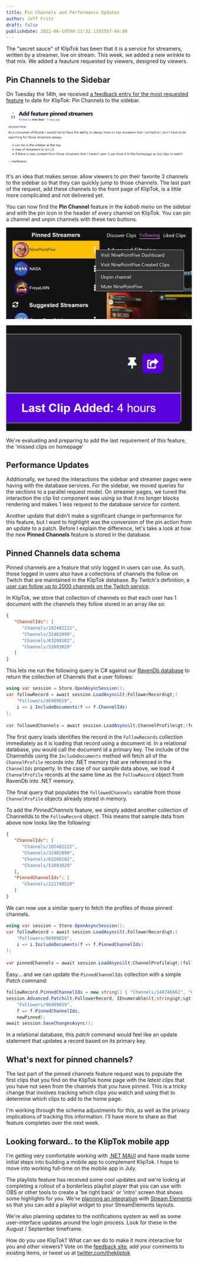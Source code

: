 ```yaml
---
title: Pin Channels and Performance Updates
author: Jeff Fritz
draft: false
publishdate: 2022-06-19T09:11:32.1193557-04:00
---
```


The "secret sauce" of KlipTok has been that it is a service for streamers, written by a streamer, live on stream. This week, we added a new wrinkle to that mix.  We added a feauture requested by viewers, designed by viewers.

## Pin Channels to the Sidebar

On Tuesday the 14th, we received [a feedback entry for the most requested feature](https://feedback.kliptok.com/posts/109/add-feature-pinned-streamers) to date for KlipTok:  Pin Channels to the sidebar. 

[![Feedback entry for Pin Channels](img/7_1-Feedback.png)](https://feedback.kliptok.com/posts/109/add-feature-pinned-streamers)

It's an idea that makes sense: allow viewers to pin their favorite 3 channels to the sidebar so that they can quickly jump to those channels.  The last part of the request, add these channels to the front page of KlipTok, is a little more complicated and not delivered yet.

You can now find the **Pin Channel** feature in the _kabob menu_ on the sidebar and with the pin icon in the header of every channel on KlipTok.  You can pin a channel and unpin channels with these two buttons.

![Pinned channels on the sidebar with the context menu to unpin](img/7_2-pinned.png)


![Pin icon in the header of the streamer page](img/7_3-pin-header.png)

We're evaluating and preparing to add the last requirement of this feature, the 'missed clips on homepage'

## Performance Updates

Additionally, we tuned the interactions the sidebar and streamer pages were having with the database services.  For the sidebar, we moved queries for the sections to a parallel request model.  On streamer pages, we tuned the interaction the clip list component was using so that it no longer blocks rendering and makes 1 less request to the database service for content.

Another update that didn't make a significant change in performance for this feature, but I want to highlight was the conversion of the pin action from an update to a patch.  Before I explain the difference, let's take a look at how the new **Pinned Channels** feature is stored in the database.

## Pinned Channels data schema

Pinned channels are a feature that only logged in users can use.  As such, those logged in users also have a collections of channels the follow on Twitch that are maintained in the KlipTok database.  By Twitch's definition, a [user can follow up to 2000 channels on the Twitch service](https://blog.twitch.tv/en/2013/03/26/on-channel-following-limits-33997332dd34/).

In KlipTok, we store that collection of channels so that each user has 1 document with the channels they follow stored in an array like so:

```json
{
   "ChannelIds": [
      "Channels/102402222",
      "Channels/32402099",
      "Channels/63208102",
      "Channels/52093029"
   ]
}
```

This lets me run the following query in C# against our [RavenDb database](https://ravendb.net) to return the collection of Channels that a user follows:

```csharp
using var session = Store.OpenAsyncSession();
var followRecord = await session.LoadAsync&lt;FollowerRecord&gt;(
    "Followers/96909659",
    i => i.IncludeDocuments(f => f.ChannelIds)
);

var followedChannels = await session.LoadAsync&lt;ChannelProfile&gt;(followRecord.ChannelIds);
```

The first query loads identifies the record in the `FollowRecords` collection immediately as it is loading that record using a document id.  In a relational database, you would call the document id a primary key.  The include of the ChannelIds using the `IncludeDocuments` method will fetch all of the `ChannelProfile` records into .NET memory that are referenced in the `ChannelIds` property.  In the case of our sample data above, we load 4 `ChannelProfile` records at the same time as the `FollowRecord` object from RavenDb into .NET memory.

The final query that populates the `followedChannels` variable from those `ChannelProfile` objects already stored in memory.

To add the *PinnedChannels* feature, we simply added another collection of ChannelIds to the `FollowRecord` object.  This means that sample data from above now looks like the following:

```json
{
   "ChannelIds": [
      "Channels/102402222",
      "Channels/32402099",
      "Channels/63208102",
      "Channels/52093029"
   ],
   "PinnedChannelIds": [
      "Channels/221740520"
   ]
}
```

We can now use a similar query to fetch the profiles of those pinned channels.

```csharp
using var session = Store.OpenAsyncSession();
var followRecord = await session.LoadAsync&lt;FollowerRecord&gt;(
    "Followers/96909659",
    i => i.IncludeDocuments(f => f.PinnedChannelIds)
);

var pinnedChannels = await session.LoadAsync&lt;ChannelProfile&gt;(followRecord.PinnedChannelIds);
```

Easy...  and we can update the `PinnedChannelIds` collection with a simple *Patch* command:

```csharp
followRecord.PinnedChannelIds = new string[] { "Channels/148746662", "Channels/221740520" };
session.Advanced.Patch&lt;FollowerRecord, IEnumerable&lt;string&gt;&gt;(
    "Followers/96909659",
    f => f.PinnedChannelIds,
    newPinned);
await session.SaveChangesAsync();
```

In a relational database, this *patch* command would feel like an update statement that updates a record based on its primary key.

## What's next for pinned channels?

The last part of the pinned channels feature request was to populate the first clips that you find on the KlipTok home page with the _latest clips_ that you have not seen from the channels that you have pinned.  This is a tricky change that involves tracking which clips you watch and using that to determine which clips to add to the home page.

I'm working through the schema adjustments for this, as well as the privacy implications of tracking this information.  I'll have more to share as that feature completes over the next week.

## Looking forward.. to the KlipTok mobile app

I'm getting very comfortable working with [.NET MAUI](https://docs.microsoft.com/dotnet/maui/what-is-maui) and have made some initial steps into building a mobile app to complement KlipTok.  I hope to move into working full-time on the mobile app in July.

The playlists feature has received some cool updates and we're lookng at completing a rollout of a borderless playlist player that you can use with OBS or other tools to create a 'be right back' or 'intro' screen that shows some highlights for you.  We're [planning an integration](https://feedback.kliptok.com/posts/107/streamelements-widget-that-embeds-playlists) with [Stream Elements](https://streamelements.com) so that you can add a playlist widget to your StreamElements layouts.

We're also planning updates to the notifications system as well as some user-interface updates around the login process.  Look for these in the August / September timeframe.

How do you use KlipTok?  What can we do to make it more interactive for you and other viewers?  Vote on the [feedback site](https://feedback.kliptok.com), add your comments to existing items, or tweet us at [twitter.com/thekliptok](https://twitter.com/thekliptok)
